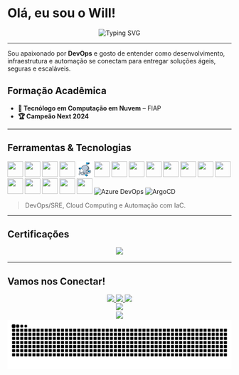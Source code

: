 # Olá, eu sou o Will!

<div align="center">
  <img src="https://readme-typing-svg.herokuapp.com?font=Fira+Code&weight=500&size=28&pause=1000&color=00D9FF&center=true&vCenter=true&width=600&lines=DevOps+Engineer;Site+Reliability+Engineering;Cloud+Native+Enthusiast;Kubernetes+💙;Infrastructure+Automation" alt="Typing SVG" />
</div>

---

Sou apaixonado por **DevOps** e gosto de entender como desenvolvimento, infraestrutura e automação se conectam para entregar soluções ágeis, seguras e escaláveis.



##  Formação Acadêmica

- **🎯 Tecnólogo em Computação em Nuvem** – FIAP  
- **🏆 Campeão Next 2024**

---

##  Ferramentas & Tecnologias

<p align="left">
  <img src="https://skillicons.dev/icons?i=aws" width="35" height="35" />
  <img src="https://skillicons.dev/icons?i=azure" width="35" height="35" />
  <img src="https://skillicons.dev/icons?i=gcp" width="35" height="35" />
  <img src="https://skillicons.dev/icons?i=cloudflare" width="35" height="35" />
  <img src="./assets/compose.png" alt="Docker Compose" width="35" height="35" />
  <img src="https://skillicons.dev/icons?i=docker" width="35" height="35" />
  <img src="https://skillicons.dev/icons?i=kubernetes" width="35" height="35" />
  <img src="https://skillicons.dev/icons?i=terraform" width="35" height="35" />
  <img src="https://skillicons.dev/icons?i=postgres" width="35" height="35" />
  <img src="https://skillicons.dev/icons?i=py" width="35" height="35" />
  <img src="https://skillicons.dev/icons?i=linux" width="35" height="35" />
  <img src="https://skillicons.dev/icons?i=prometheus" width="35" height="35" />
  <img src="https://skillicons.dev/icons?i=grafana" width="35" height="35" />
  <img src="https://skillicons.dev/icons?i=elasticsearch" width="35" height="35" />
  <img src="https://skillicons.dev/icons?i=git" width="35" height="35" />
  <img src="https://skillicons.dev/icons?i=github" width="35" height="35" />
  <img src="https://skillicons.dev/icons?i=gitlab" width="35" height="35" />
  <img src="https://skillicons.dev/icons?i=jenkins" width="35" height="35" />
  <img src="https://cdn.jsdelivr.net/gh/devicons/devicon@latest/icons/azuredevops/azuredevops-original.svg" alt="Azure DevOps" width="35" height="35" />
  <img src="https://cdn.jsdelivr.net/gh/devicons/devicon@latest/icons/argocd/argocd-original.svg" alt="ArgoCD" width="35" height="35" />
</p>

> DevOps/SRE, Cloud Computing e Automação com IaC.

---

##  Certificações

<div align="center">
  <a href="https://www.credly.com/users/william-alves-coelho">
    <img src="https://img.shields.io/badge/Credly-FF6B33?style=for-the-badge&logo=credly&logoColor=white"/>
  </a>
</div>

---

##  Vamos nos Conectar!

<div align="center">
  <a href="https://linkedin.com/in/williamalvescoelho">
    <img src="https://img.shields.io/badge/LinkedIn-0077B5?style=for-the-badge&logo=linkedin&logoColor=white"/>
  </a>
  <a href="https://github.com/willtechdev">
    <img src="https://img.shields.io/badge/GitHub-181717?style=for-the-badge&logo=github&logoColor=white"/>
  </a>
  <a href="https://gitlab.com/williamcoelho">
    <img src="https://img.shields.io/badge/GitLab-FC6D26?style=for-the-badge&logo=gitlab&logoColor=white"/>
  </a>
</div>

<div align="center">
  <img src="https://capsule-render.vercel.app/api?type=waving&color=gradient&height=100&section=footer"/>
</div>

<div align="center">
  <img src="https://komarev.com/ghpvc/?username=willtechdev&color=blueviolet&style=for-the-badge"/>
</div>

<picture align="center">
  <source media="(prefers-color-scheme: dark)" srcset="https://raw.githubusercontent.com/willtechdev/willtechdev/output/github-contribution-grid-snake-dark.svg">
  <source media="(prefers-color-scheme: light)" srcset="https://raw.githubusercontent.com/willtechdev/willtechdev/output/github-contribution-grid-snake-dark.svg">
  <img align="center" alt="github contribution grid snake animation" src="https://raw.githubusercontent.com/willtechdev/willtechdev/output/github-contribution-grid-snake.svg">
</picture>
